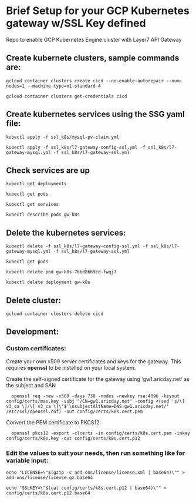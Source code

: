 # Brief Setup for your GCP Kubernetes gateway w/SSL Key defined
Repo to enable GCP Kubernetes Engine cluster with Layer7 API Gateway

## Create kubernete clusters, sample commands are:
` gcloud container clusters create cicd --no-enable-autorepair --num-nodes=1 --machine-type=n1-standard-4 `

` gcloud container clusters get-credentials cicd `

## Create kubernetes services using the SSG yaml file:
` kubectl apply -f ssl_k8s/mysql-pv-claim.yml `

` kubectl apply -f ssl_k8s/l7-gateway-config-ssl.yml -f ssl_k8s/l7-gateway-mysql.yml -f ssl_k8s/l7-gateway-ssl.yml `

## Check services are up
` kubectl get deployments `

` kubectl get pods `

` kubectl get services `

` kubectl describe pods gw-k8s `

## Delete the kubernetes services:
` kubectl delete -f ssl_k8s/l7-gateway-config-ssl.yml -f ssl_k8s/l7-gateway-mysql.yml -f ssl_k8s/l7-gateway-ssl.yml `

` kubectl get pods `

` kubectl delete pod gw-k8s-76bd8669cd-fwqj7  `

` kubectl delete deployment gw-k8s `

## Delete cluster:
` gcloud container clusters delete cicd `


## <a name="development"></a>Development:

### Custom certificates:

Create your own x509 server certificates and keys for the gateway. This requires **openssl** to be installed on your local system.

Create the self-signed certificate for the gateway using 'gw1.aricday.net' as the subject and SAN

 `   openssl req -new -x509 -days 730 -nodes -newkey rsa:4096 -keyout config/certs/mas.key -subj "/CN=gw1.aricday.net" -config <(sed 's/\[ v3_ca \]/\[ v3_ca \]\'$'\nsubjectAltName=DNS:gw1.aricday.net/' /etc/ssl/openssl.cnf) -out config/certs/k8s.cert.pem    `

Convert the PEM certificate to PKCS12:

  `   openssl pkcs12 -export -clcerts -in config/certs/k8s.cert.pem -inkey config/certs/k8s.key -out config/certs/k8s.cert.p12  `

### Edit the values to suit your needs, then run something like for variable input:
` echo "LICENSE=\"$(gzip -c add-ons/license/license.xml | base64)\"" > add-ons/license/license.gz.base64 `

` echo "SSLKEY=\"$(cat config/certs/k8s.cert.p12 | base64)\"" > config/certs/k8s.cert.p12.base64 `
